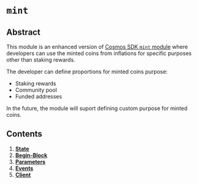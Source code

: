 <!--
order: 0
title: Mint Overview
parent:
  title: "mint"
-->

# `mint`

## Abstract

This module is an enhanced version of [Cosmos SDK `mint` module](https://docs.cosmos.network/master/modules/mint/) where developers can use the minted coins from inflations for specific purposes other than staking rewards.

The developer can define proportions for minted coins purpose:

- Staking rewards
- Community pool
- Funded addresses

In the future, the module will suport defining custom purpose for minted coins.

## Contents

1. **[State](01_state.md)**
2. **[Begin-Block](02_begin_block.md)**
3. **[Parameters](03_params.md)**
4. **[Events](04_events.md)**
5. **[Client](05_client.md)**
